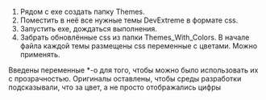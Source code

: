﻿1. Рядом с exe создать папку Themes.
2. Поместить в неё все нужные темы DevExtreme в формате css.
3. Запустить exe, дождаться выполнения.
4. Забрать обновлённые css из папки Themes_With_Colors.
В начале файла каждой темы размещены css переменные с цветами. Можно применять.

Введены переменные *-o для того, чтобы можно было использовать их с прозрачностью.
Оригиналы оставлены, чтобы среды разработки подсказывали, что за цвет, а не просто отображались цифры
